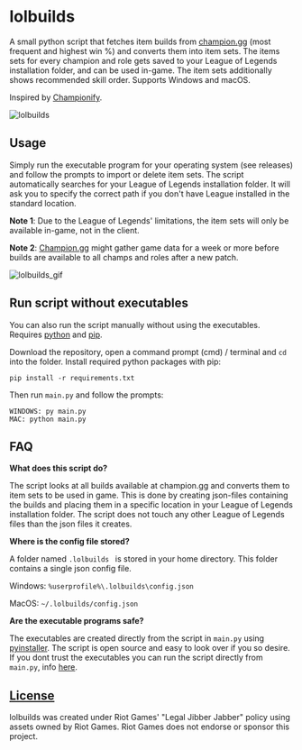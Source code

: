 # lolbuilds

A small python script that fetches item builds from [champion.gg](https://www.champion.gg/) (most frequent and highest win %) and converts them into item sets. The items sets for every champion and role gets saved to your League of Legends installation folder, and can be used in-game. The item sets additionally shows recommended skill order. Supports Windows and macOS.

Inspired by [Championify](https://github.com/dustinblackman/Championify).

![lolbuilds](https://i.imgur.com/60QabgT.png?1)


## Usage

Simply run the executable program for your operating system (see releases) and follow the prompts to import or delete item sets. The script automatically searches for your League of Legends installation folder. It will ask you to specify the correct path if you don't have League installed in the standard location.

**Note 1**: Due to the League of Legends' limitations, the item sets will only be available in-game, not in the client.

**Note 2**: [Champion.gg](https://www.champion.gg/) might gather game data for a week or more before builds are available to all champs and roles after a new patch.

![lolbuilds_gif](https://i.imgur.com/Nmav9D0.gif)

## Run script without executables

You can also run the script manually without using the executables.
Requires [python](https://www.python.org/downloads/) and [pip](https://pip.pypa.io/en/stable/installing/).


Download the repository, open a command prompt (cmd) / terminal and `cd` into the folder. Install required python packages with pip:

```
pip install -r requirements.txt
```

Then run `main.py` and follow the prompts:

```
WINDOWS: py main.py
MAC: python main.py
```

## FAQ

**What does this script do?**

The script looks at all builds available at champion.gg and converts them to item sets to be used in game. This is done by creating json-files containing the builds and placing them in a specific location in your League of Legends installation folder. The script does not touch any other League of Legends files than the json files it creates.


**Where is the config file stored?**

A folder named `.lolbuilds ` is stored in your home directory. This folder contains a single json config file.

Windows: `%userprofile%\.lolbuilds\config.json`

MacOS: `~/.lolbuilds/config.json` 

**Are the executable programs safe?**

The executables are created directly from the script in `main.py` using [pyinstaller](https://www.pyinstaller.org/). The script is open source and easy to look over if you so desire. If you dont trust the executables you can run the script directly from `main.py`, info [here](#run-script-without-executables).

## [License](https://github.com/MathiasWold/lolbuilds/blob/master/LICENSE)

lolbuilds was created under Riot Games' "Legal Jibber Jabber" policy using assets owned by Riot Games.  Riot Games does not endorse or sponsor this project.